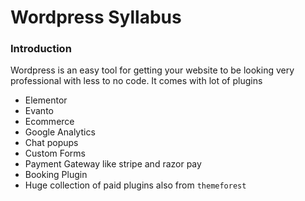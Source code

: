 # Wordpress Syllabus

### Introduction
Wordpress is an easy tool for getting your website to be looking very professional with less to no code.
It comes with lot of plugins
- Elementor
- Evanto
- Ecommerce
- Google Analytics
- Chat popups
- Custom Forms
- Payment Gateway like stripe and razor pay
- Booking Plugin
- Huge collection of paid plugins also from `themeforest`
